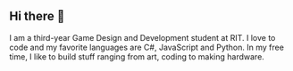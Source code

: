 ## Hi there 👋

I am a third-year Game Design and Development student at RIT. I love to code and my favorite languages are C#, JavaScript and Python.
In my free time, I like to build stuff ranging from art, coding to making hardware.
<!--
**vaibhavyxx/vaibhavyxx** is a ✨ _special_ ✨ repository because its `README.md` (this file) appears on your GitHub profile.

Here are some ideas to get you started:

- 🔭 I’m currently working on ...
- 🌱 I’m currently learning ...
- 👯 I’m looking to collaborate on ...
- 🤔 I’m looking for help with ...
- 💬 Ask me about ...
- 📫 How to reach me: ...
- 😄 Pronouns: ...
- ⚡ Fun fact: ...
-->
